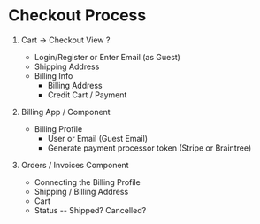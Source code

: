 # Checkout Process

1. Cart -> Checkout View
    ?
    - Login/Register or Enter Email (as Guest)
    - Shipping Address
    - Billing Info
        - Billing Address
        - Credit Cart / Payment

2. Billing App / Component
    - Billing Profile
        - User or Email (Guest Email)
        - Generate payment processor token (Stripe or Braintree)

3. Orders / Invoices Component
    - Connecting the Billing Profile
    - Shipping / Billing Address
    - Cart
    - Status -- Shipped? Cancelled?

